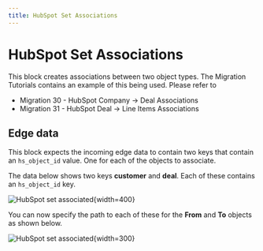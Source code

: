 ```yaml
---
title: HubSpot Set Associations
---
```


# HubSpot Set Associations

This block creates associations between two object types. 
The Migration Tutorials contains an example of this being used. 
Please refer to 

- Migration 30 - HubSpot Company -> Deal Associations
- Migration 31 - HubSpot Deal -> Line Items Associations

## Edge data
This block expects the incoming edge data to contain two keys that contain an `hs_object_id` value. One for each of the objects to associate.

The data below shows two keys **customer** and **deal**. Each of these contains an `hs_object_id` key.

![HubSpot set associated](/img/flows/blocks/hubspot/hubspot-set-associations-data.png){width=400}

You can now specify the path to each of these for the **From** and **To** objects as shown below.

![HubSpot set associated](/img/flows/blocks/hubspot/hubspot-set-associations.png){width=300}



